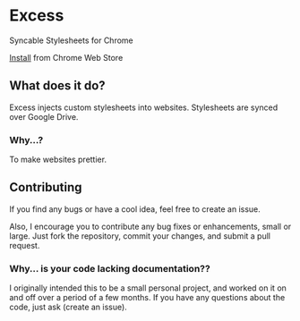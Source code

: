 # Excess

Syncable Stylesheets for Chrome

[Install](https://chrome.google.com/webstore/detail/omjkmkaelmbkenhkecmpidkjmnnbgaio/) from Chrome Web Store

## What does it do?

Excess injects custom stylesheets into websites. Stylesheets are synced over Google Drive.

### Why...?

To make websites prettier.

## Contributing

If you find any bugs or have a cool idea, feel free to create an issue.

Also, I encourage you to contribute any bug fixes or enhancements, small or large. Just fork the repository, commit your changes, and submit a pull request.

### Why... is your code lacking documentation??

I originally intended this to be a small personal project, and worked on it on and off over a period of a few months. If you have any questions about the code, just ask (create an issue).